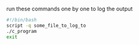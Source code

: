 run these commands one by one to log the output

```sh
#!/bin/bash
script -q some_file_to_log_to
./c_program
exit
```
